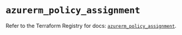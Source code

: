 # `azurerm_policy_assignment`

Refer to the Terraform Registry for docs: [`azurerm_policy_assignment`](https://registry.terraform.io/providers/hashicorp/azurerm/2.99.0/docs/resources/policy_assignment).
